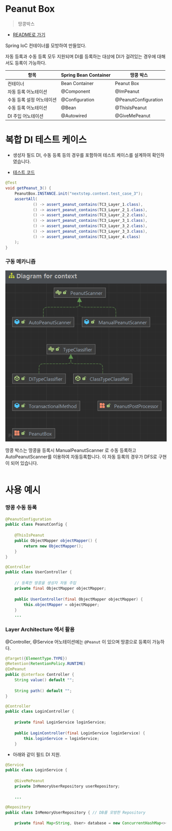 # Peanut Box

> 땅콩박스

- [README로 가기](../README.md)

Spring IoC 컨테이너를 모방하여 만들었다.

자동 등록과 수동 등록 모두 지원되며 DI를 등록하는 대상에 DI가 걸려있는 경우에 대해서도 등록이 가능하다.

| 항목             | Spring Bean Container | 땅콩 박스                |
|----------------|-----------------------|----------------------|
| 컨테이너           | Bean Container        | Peanut Box           |
| 자동 등록 어노테이션    | @Component            | @ImPeanut            |
| 수동 등록 설정 어노테이션 | @Configuration        | @PeanutConfiguration |
| 수동 등록 어노테이션    | @Bean                 | @ThisIsPeanut        |
| DI 주입 어노테이션    | @Autowired            | @GiveMePeanut        |

# 복합 DI 테스트 케이스 

- 생성자 필드 DI, 수동 등록 등의 경우를 포함하여 테스트 케이스를 설계하여 확인하였습니다.

- [테스트 코드](../mvc/src/test/java/nextstep/context/PeanutBoxTest.java)

```java
@Test
void getPeanut_3() {
    PeanutBox.INSTANCE.init("nextstep.context.test_case_3");
    assertAll(
            () -> assert_peanut_contains(TC3_Layer_1.class),
            () -> assert_peanut_contains(TC3_Layer_2_1.class),
            () -> assert_peanut_contains(TC3_Layer_2_2.class),
            () -> assert_peanut_contains(TC3_Layer_3_1.class),
            () -> assert_peanut_contains(TC3_Layer_3_2.class),
            () -> assert_peanut_contains(TC3_Layer_3_3.class),
            () -> assert_peanut_contains(TC3_Layer_4.class)
    );
}
```

### 구동 메카니즘

![img.png](img.png)


땅콩 박스는 땅콩을 등록시 ManualPeanutScanner 로 수동 등록하고 AutoPeanutScanner를 이용하여 자동등록합니다.
이 자동 등록의 경우가 DFS로 구현이 되어 있습니다. 

```java

```



# 사용 예시

### 땅콩 수동 등록

```java
@PeanutConfiguration
public class PeanutConfig {

    @ThisIsPeanut
    public ObjectMapper objectMapper() {
        return new ObjectMapper();
    }
}
```

```java
@Controller
public class UserController {

    // 등록한 땅콩을 생성자 자동 주입
    private final ObjectMapper objectMapper;

    public UserController(final ObjectMapper objectMapper) {
        this.objectMapper = objectMapper;
    }
    ...
```

### Layer Architecture 에서 활용

@Controller, @Service 어노테이션에는 `@Peanut` 이 있으며 땅콩으로 등록이 가능하다.

```java
@Target({ElementType.TYPE})
@Retention(RetentionPolicy.RUNTIME)
@ImPeanut
public @interface Controller {
    String value() default "";

    String path() default "";
}
```

```java
@Controller
public class LoginController {

    private final LoginService loginService;

    public LoginController(final LoginService loginService) {
        this.loginService = loginService;
    }
```

- 아래와 같이 필드 DI 지원.

```java
@Service
public class LoginService {

    @GiveMePeanut
    private InMemoryUserRepository userRepository;

    ...
```

```java
@Repository
public class InMemoryUserRepository { // DB를 모방한 Repository

    private final Map<String, User> database = new ConcurrentHashMap<>();
```

